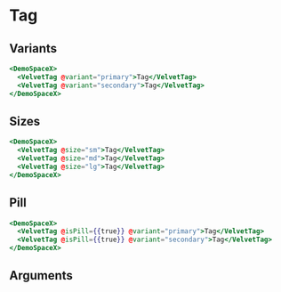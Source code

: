 # Tag

## Variants

```hbs preview-template
<DemoSpaceX>
  <VelvetTag @variant="primary">Tag</VelvetTag>
  <VelvetTag @variant="secondary">Tag</VelvetTag>
</DemoSpaceX>
```

## Sizes

```hbs preview-template
<DemoSpaceX>
  <VelvetTag @size="sm">Tag</VelvetTag>
  <VelvetTag @size="md">Tag</VelvetTag>
  <VelvetTag @size="lg">Tag</VelvetTag>
</DemoSpaceX>
```

## Pill

```hbs preview-template
<DemoSpaceX>
  <VelvetTag @isPill={{true}} @variant="primary">Tag</VelvetTag>
  <VelvetTag @isPill={{true}} @variant="secondary">Tag</VelvetTag>
</DemoSpaceX>
```

## Arguments

<!-- args-table: velvet-tag -->

